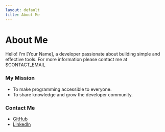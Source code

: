 ```yaml
---
layout: default
title: About Me
---
```


# About Me

Hello! I'm [Your Name], a developer passionate about building simple and effective tools.
For more information please contact me at $CONTACT_EMAIL
### My Mission
- To make programming accessible to everyone.
- To share knowledge and grow the developer community.

### Contact Me
- [GitHub](#)
- [LinkedIn](#)
